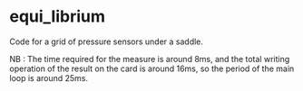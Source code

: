 # equi_librium
Code for a grid of pressure sensors under a saddle.

NB : The time required for the measure is around 8ms, and the total writing operation of the result on the card is around 16ms, so the period of the main loop is around 25ms.
